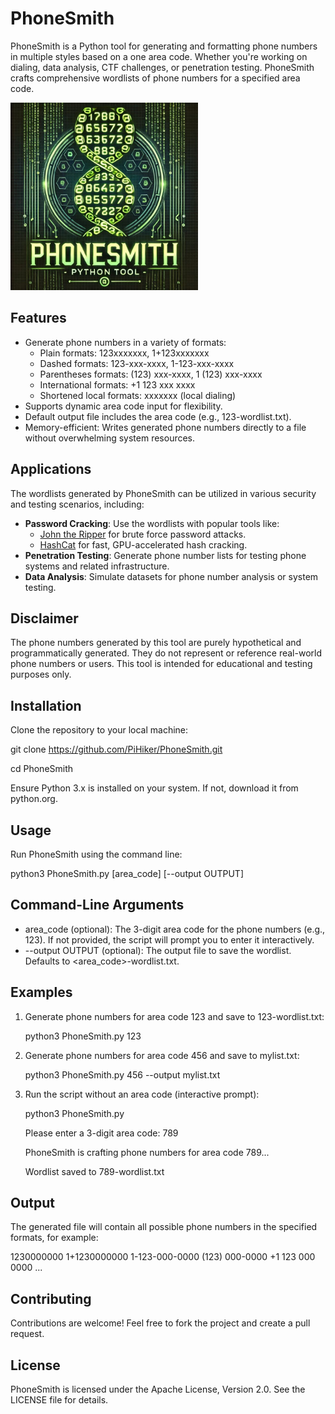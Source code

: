 PhoneSmith
==========
PhoneSmith is a Python tool for generating and formatting phone numbers in multiple styles based on a one area code. Whether you're working on dialing, data analysis, CTF challenges, or penetration testing.
PhoneSmith crafts comprehensive wordlists of phone numbers for a specified area code.

<img src="assets/PhoneSmith.jpg" alt="PhoneSmith Logo" width="300">


Features
--------
- Generate phone numbers in a variety of formats:
  - Plain formats: 123xxxxxxx, 1+123xxxxxxx
  - Dashed formats: 123-xxx-xxxx, 1-123-xxx-xxxx
  - Parentheses formats: (123) xxx-xxxx, 1 (123) xxx-xxxx
  - International formats: +1 123 xxx xxxx
  - Shortened local formats: xxxxxxx (local dialing)
- Supports dynamic area code input for flexibility.
- Default output file includes the area code (e.g., 123-wordlist.txt).
- Memory-efficient: Writes generated phone numbers directly to a file without overwhelming system resources.

Applications
------------
The wordlists generated by PhoneSmith can be utilized in various security and testing scenarios, including:
- **Password Cracking**: Use the wordlists with popular tools like:
  - [John the Ripper](https://www.openwall.com/john/) for brute force password attacks.
  - [HashCat](https://hashcat.net/hashcat/) for fast, GPU-accelerated hash cracking.
- **Penetration Testing**: Generate phone number lists for testing phone systems and related infrastructure.
- **Data Analysis**: Simulate datasets for phone number analysis or system testing.

Disclaimer
----------
The phone numbers generated by this tool are purely hypothetical and programmatically generated. They do not represent or reference real-world phone numbers or users. This tool is intended for educational and testing purposes only.

Installation
------------
Clone the repository to your local machine:

git clone https://github.com/PiHiker/PhoneSmith.git

cd PhoneSmith

Ensure Python 3.x is installed on your system. If not, download it from python.org.

Usage
-----
Run PhoneSmith using the command line:

python3 PhoneSmith.py [area_code] [--output OUTPUT]

Command-Line Arguments
----------------------
- area_code (optional): The 3-digit area code for the phone numbers (e.g., 123). If not provided, the script will prompt you to enter it interactively.
- --output OUTPUT (optional): The output file to save the wordlist. Defaults to <area_code>-wordlist.txt.

Examples
--------
1. Generate phone numbers for area code 123 and save to 123-wordlist.txt:
   
   python3 PhoneSmith.py 123

3. Generate phone numbers for area code 456 and save to mylist.txt:
   
   python3 PhoneSmith.py 456 --output mylist.txt

5. Run the script without an area code (interactive prompt):
   
   python3 PhoneSmith.py
   
   Please enter a 3-digit area code: 789
   
   PhoneSmith is crafting phone numbers for area code 789...
   
   Wordlist saved to 789-wordlist.txt
   

Output
------
The generated file will contain all possible phone numbers in the specified formats, for example:

1230000000
1+1230000000
1-123-000-0000
(123) 000-0000
+1 123 000 0000
...

Contributing
------------
Contributions are welcome! Feel free to fork the project and create a pull request.

License
-------
PhoneSmith is licensed under the Apache License, Version 2.0. See the LICENSE file for details.
